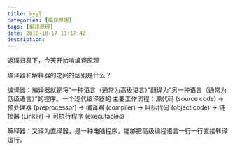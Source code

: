 ```yaml
---
title: byyl
categories: [编译原理]
tags: [编译原理]
date: 2016-10-17 11:17:42
description:
---
```


返璞归真下，今天开始啃编译原理

编译器和解释器的之间的区别是什么？

编译器：编译器就是将“一种语言（通常为高级语言）”翻译为“另一种语言（通常为低级语言）”的程序。一个现代编译器的
主要工作流程：源代码 (source code) → 预处理器 (preprocessor) → 编译器 (compiler) → 目标代码 (object code) → 
链接器 (Linker) → 可执行程序 (executables)

解释器：又译为直译器，是一种电脑程序，能够把高级编程语言一行一行直接转译运行。


